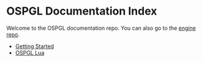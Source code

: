 # OSPGL Documentation Index 

Welcome to the OSPGL documentation repo. You can also go to the [engine repo](https://github.com/TheOpenSpaceProgram/new-ospgl).

- [Getting Started](getting_started.md)
- [OSPGL Lua](lua.md)
